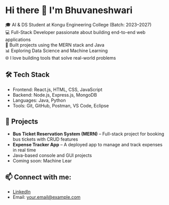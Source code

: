# Hi there 👋 I'm Bhuvaneshwari

🎓 AI & DS Student at Kongu Engineering College (Batch: 2023–2027)  
💻 Full-Stack Developer passionate about building end-to-end web applications  
🚀 Built projects using the MERN stack and Java  
📊 Exploring Data Science and Machine Learning  
🌐 I love building tools that solve real-world problems

## 🛠️ Tech Stack
- Frontend: React.js, HTML, CSS, JavaScript  
- Backend: Node.js, Express.js, MongoDB  
- Languages: Java, Python  
- Tools: Git, GitHub, Postman, VS Code, Eclipse  

## 📌 Projects
- **Bus Ticket Reservation System (MERN)** – Full-stack project for booking bus tickets with CRUD features  
- **Expense Tracker App** – A deployed app to manage and track expenses in real time  
- Java-based console and GUI projects  
- Coming soon: Machine Lear

## 📫 Connect with me:
- [LinkedIn](https://www.linkedin.com/in/your-link)  
- Email: your.email@example.com

